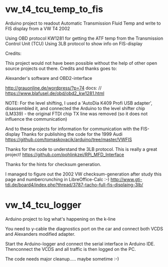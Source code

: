 # vw_t4_tcu_temp_to_fis
Arduino project to readout Automatic Transmission Fluid Temp and write to FIS display from a VW T4 2002

Using OBD protocol KW1281 for getting the ATF temp from the Transmission Control Unit (TCU)
  Using 3LB protocol to show info on FIS-display

Credits:

  This project would not have been possible without the help of other open source projects out there.
  Credits and thanks goes to:

Alexander's software and OBD2-interface
  
http://grauonline.de/wordpress/?p=74
docs: // https://www.blafusel.de/obd/obd2_kw1281.html

NOTE: For the level shifting, I used a 'AutoDia K409 Profi USB adapter', disassembled it,
    and connected the Arduino to the level shifter chip (LM339) - the original FTDI chip TX line
    was removed (so it does not influence the communication)

And to these projects for information for communication with the FIS-display
  Thanks for publishing the code for the 1999 Audi
  https://github.com/tomaskovacik/arduino/tree/master/VWFIS

Thanks for the code to understand the 3LB protocol. This is really a great project!
  https://github.com/pohlinkzei/RPi_MFD_Interface

Thanks for the hints for checksum generation.

I managed to figure out the 2002 VW checksum-generation after study this page and numbercrunching in LibreOffice-Calc :-)
  http://www.gti-tdi.de/board4/index.php?thread/3787-tacho-full-fis-displaing-3lb/


# vw_t4_tcu_logger
Arduino project to log what's happening on the k-line

You need to y-cable the diagnostics port on the car and connect both VCDS and Alexanders modified adapter.

Start the Arduino-logger and connect the serial interface in Arduino IDE. Thenconnect the VCDS and all traffic is then logged on the PC.

The code needs major cleanup..... maybe sometime :-)